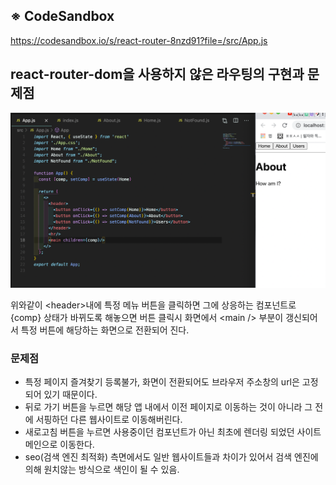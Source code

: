 ## ※ CodeSandbox

https://codesandbox.io/s/react-router-8nzd91?file=/src/App.js

## react-router-dom을 사용하지 않은 라우팅의 구현과 문제점

![](images/react-router.png)

위와같이 \<header>내에 특정 메뉴 버튼을 클릭하면 그에 상응하는 컴포넌트로 {comp} 상태가 바뀌도록 해놓으면 버튼 클릭시 화면에서 \<main /> 부분이 갱신되어서 특정 버튼에 해당하는 화면으로 전환되어 진다.

### 문제점

- 특정 페이지 즐겨찾기 등록불가, 화면이 전환되어도 브라우저 주소창의 url은 고정되어 있기 때문이다.
- 뒤로 가기 버튼을 누르면 해당 앱 내에서 이전 페이지로 이동하는 것이 아니라 그 전에 서핑하던 다른 웹사이트로 이동해버린다.
- 새로고침 버튼을 누르면 사용중이던 컴포넌트가 아닌 최초에 렌더링 되었던 사이트 메인으로 이동한다.
- seo(검색 엔진 최적화) 측면에서도 일반 웹사이트들과 차이가 있어서 검색 엔진에 의해 원치않는 방식으로 색인이 될 수 있음.
